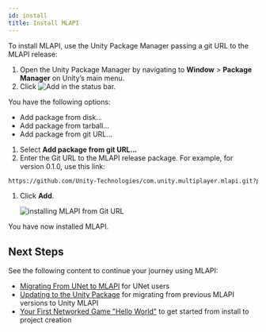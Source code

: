```yaml
---
id: install
title: Install MLAPI
---
```


To install MLAPI, use the Unity Package Manager passing a git URL to the MLAPI release:

1. Open the Unity Package Manager by navigating to **Window** > **Package Manager** on Unity’s main menu.
1. Click ![Add](/img/add.png) in the status bar.

  You have the following options:

   - Add package from disk...
   - Add package from tarball...
   - Add package from git URL...

1. Select **Add package from git URL...**
1. Enter the Git URL to the MLAPI release package. For example, for version 0.1.0, use this link:

  ```html
  https://github.com/Unity-Technologies/com.unity.multiplayer.mlapi.git?path=/com.unity.multiplayer.mlapi#develop
  ```

1. Click **Add**.
   
    ![installing MLAPI from Git URL](/img/installingmlapiurl.gif)

You have now installed MLAPI.

## Next Steps

See the following content to continue your journey using MLAPI:

* [Migrating From UNet to MLAPI](migratingtomlapi.md) for UNet users
* [Updating to the Unity Package](migratingfrommlapi.md) for migrating from previous MLAPI versions to Unity MLAPI
* [Your First Networked Game "Hello World"](../tutorials/helloworldintro.md) to get started from install to project creation